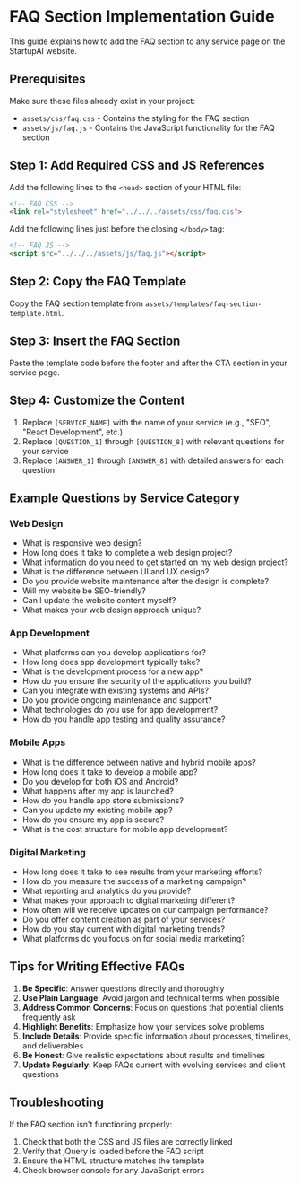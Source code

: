# FAQ Section Implementation Guide

This guide explains how to add the FAQ section to any service page on the StartupAI website.

## Prerequisites

Make sure these files already exist in your project:
- `assets/css/faq.css` - Contains the styling for the FAQ section
- `assets/js/faq.js` - Contains the JavaScript functionality for the FAQ section

## Step 1: Add Required CSS and JS References

Add the following lines to the `<head>` section of your HTML file:

```html
<!-- FAQ CSS -->
<link rel="stylesheet" href="../../../assets/css/faq.css">
```

Add the following lines just before the closing `</body>` tag:

```html
<!-- FAQ JS -->
<script src="../../../assets/js/faq.js"></script>
```

## Step 2: Copy the FAQ Template

Copy the FAQ section template from `assets/templates/faq-section-template.html`.

## Step 3: Insert the FAQ Section

Paste the template code before the footer and after the CTA section in your service page.

## Step 4: Customize the Content

1. Replace `[SERVICE_NAME]` with the name of your service (e.g., "SEO", "React Development", etc.)
2. Replace `[QUESTION_1]` through `[QUESTION_8]` with relevant questions for your service
3. Replace `[ANSWER_1]` through `[ANSWER_8]` with detailed answers for each question

## Example Questions by Service Category

### Web Design
- What is responsive web design?
- How long does it take to complete a web design project?
- What information do you need to get started on my web design project?
- What is the difference between UI and UX design?
- Do you provide website maintenance after the design is complete?
- Will my website be SEO-friendly?
- Can I update the website content myself?
- What makes your web design approach unique?

### App Development
- What platforms can you develop applications for?
- How long does app development typically take?
- What is the development process for a new app?
- How do you ensure the security of the applications you build?
- Can you integrate with existing systems and APIs?
- Do you provide ongoing maintenance and support?
- What technologies do you use for app development?
- How do you handle app testing and quality assurance?

### Mobile Apps
- What is the difference between native and hybrid mobile apps?
- How long does it take to develop a mobile app?
- Do you develop for both iOS and Android?
- What happens after my app is launched?
- How do you handle app store submissions?
- Can you update my existing mobile app?
- How do you ensure my app is secure?
- What is the cost structure for mobile app development?

### Digital Marketing
- How long does it take to see results from your marketing efforts?
- How do you measure the success of a marketing campaign?
- What reporting and analytics do you provide?
- What makes your approach to digital marketing different?
- How often will we receive updates on our campaign performance?
- Do you offer content creation as part of your services?
- How do you stay current with digital marketing trends?
- What platforms do you focus on for social media marketing?

## Tips for Writing Effective FAQs

1. **Be Specific**: Answer questions directly and thoroughly
2. **Use Plain Language**: Avoid jargon and technical terms when possible
3. **Address Common Concerns**: Focus on questions that potential clients frequently ask
4. **Highlight Benefits**: Emphasize how your services solve problems
5. **Include Details**: Provide specific information about processes, timelines, and deliverables
6. **Be Honest**: Give realistic expectations about results and timelines
7. **Update Regularly**: Keep FAQs current with evolving services and client questions

## Troubleshooting

If the FAQ section isn't functioning properly:

1. Check that both the CSS and JS files are correctly linked
2. Verify that jQuery is loaded before the FAQ script
3. Ensure the HTML structure matches the template
4. Check browser console for any JavaScript errors 